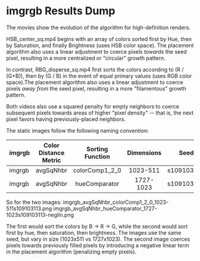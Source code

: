 imgrgb Results Dump
==================

The movies show the evolution of the algorithm for high-definition renders.

HSB_center_sq.mp4 begins with an array of colors sorted first by Hue, then by Saturation, and finally Brightness (uses HSB color space). The placement algorithm also uses a linear adjustment to coerce pixels _towards_ the seed pixel, resulting in a more centralized or "circular" growth pattern.

In contrast, RBG_disperse_sq.mp4 first sorts the colors according to (R / (G+B)), then by (G / B) in the event of equal primary values (uses RGB color space).The placement algorithm also uses a linear adjustment to coerce pixels _away from_ the seed pixel, resulting in a more "filamentous" growth pattern.

Both videos also use a squared penalty for empty neighbors to coerce subsequent pixels towards areas of higher "pixel density" -- that is, the next pixel favors having previously-placed neighbors.


The static images follow the following naming convention:

|imgrgb|Color Distance Metric|Sorting Function|Dimensions|Seed|Additional Weights|
|:------|:---------------------:|:----------------:|:----------:|:----:|------------------:|
|imgrgb|  avgSqNhbr  |colorComp1_2_0|1023-511|s109103113|.png|
|imgrgb|  avgSqNhbr  |hueComparator|1727-1023|s109103113|-neglin.png|

So for the two images:
imgrgb_avgSqNhbr_colorComp1_2_0_1023-511s109103113.png
imgrgb_avgSqNhbr_hueComparator_1727-1023s109103113-neglin.png

The first would sort the colors by B -> R -> G, while the second would sort first by hue, then saturation, then brightness. The images use the same seed, but vary in size (1023x511 vs 1727x1023). The second image coerces pixels towards previously filled pixels by introducing a negative linear term in the placement algorithm (penalizing empty pixels).




